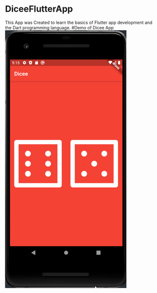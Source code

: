 # DiceeFlutterApp
This App was Created to learn the basics of Flutter app development and the Dart programming language.
#Demo of Dicee App
![Dicee Demo](demo/DiceApp.gif)
